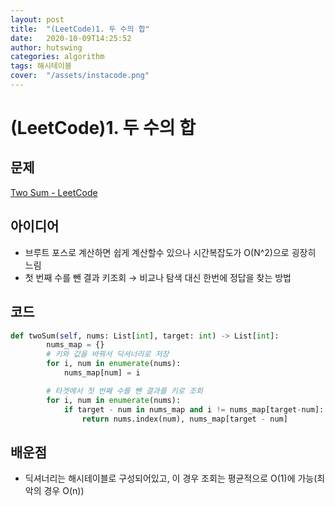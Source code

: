 ```yaml
---
layout: post
title:  "(LeetCode)1. 두 수의 합"
date:   2020-10-09T14:25:52
author: hutswing
categories: algorithm
tags: 해시테이블
cover:  "/assets/instacode.png"
---
```


# (LeetCode)1. 두 수의 합

## 문제

[Two Sum - LeetCode](https://leetcode.com/problems/two-sum/)

## 아이디어

- 브루트 포스로 계산하면 쉽게 계산할수 있으나 시간복잡도가 O(N^2)으로 굉장히 느림
- 첫 번째 수를 뺀 결과 키조회 → 비교나 탐색 대신 한번에 정답을 찾는 방법

## 코드

```python
def twoSum(self, nums: List[int], target: int) -> List[int]:
        nums_map = {}
        # 키와 값을 바꿔서 딕셔너리로 저장
        for i, num in enumerate(nums):
            nums_map[num] = i

        # 타겟에서 첫 번째 수를 뺀 결과를 키로 조회
        for i, num in enumerate(nums):
            if target - num in nums_map and i != nums_map[target-num]:
                return nums.index(num), nums_map[target - num]
```

## 배운점

- 딕셔너리는 해시테이블로 구성되어있고, 이 경우 조회는 평균적으로 O(1)에 가능(최악의 경우 O(n))
